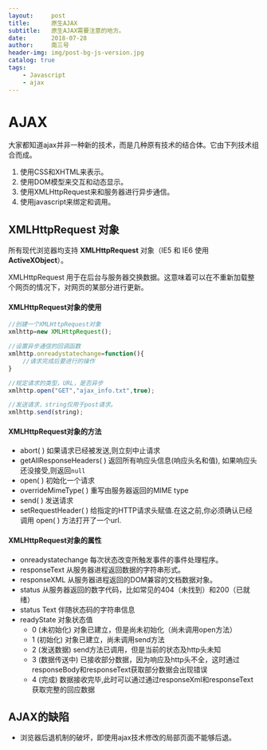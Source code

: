 ```yaml
---
layout:     post
title:      原生AJAX
subtitle:   原生AJAX需要注意的地方。
date:       2018-07-28
author:     南三号
header-img: img/post-bg-js-version.jpg
catalog: true
tags:
    - Javascript
    - ajax
---
```


# AJAX

大家都知道ajax并非一种新的技术，而是几种原有技术的结合体。它由下列技术组合而成。

1. 使用CSS和XHTML来表示。
2. 使用DOM模型来交互和动态显示。
3. 使用XMLHttpRequest来和服务器进行异步通信。
4. 使用javascript来绑定和调用。



## XMLHttpRequest 对象

所有现代浏览器均支持 **XMLHttpRequest** 对象（IE5 和 IE6 使用 **ActiveXObject**）。

XMLHttpRequest 用于在后台与服务器交换数据。这意味着可以在不重新加载整个网页的情况下，对网页的某部分进行更新。

#### XMLHttpRequest对象的使用

```js
//创建一个XMLHttpRequest对象
xmlhttp=new XMLHttpRequest();

//设置异步通信的回调函数
xmlhttp.onreadystatechange=function(){
	//请求完成后要进行的操作
}

//规定请求的类型，URL，是否异步
xmlhttp.open("GET","ajax_info.txt",true);

//发送请求，string仅用于post请求。
xmlhttp.send(string);
```

#### XMLHttpRequest对象的方法

- abort( )    如果请求已经被发送,则立刻中止请求
- getAllResponseHeaders( )    返回所有响应头信息(响应头名和值), 如果响应头还没接受,则返回`null`
- open( )    初始化一个请求
- overrideMimeType( )    重写由服务器返回的MIME type 
- send( )    发送请求
- setRequestHeader( )    给指定的HTTP请求头赋值.在这之前,你必须确认已经调用 open( ) 方法打开了一个url. 

#### XMLHttpRequest对象的属性

- onreadystatechange  每次状态改变所触发事件的事件处理程序。
- responseText     从服务器进程返回数据的字符串形式。
- responseXML    从服务器进程返回的DOM兼容的文档数据对象。
- status           从服务器返回的数字代码，比如常见的404（未找到）和200（已就绪）
- status Text       伴随状态码的字符串信息
- readyState       对象状态值
  - 0 (未初始化) 对象已建立，但是尚未初始化（尚未调用open方法）
  - 1 (初始化) 对象已建立，尚未调用send方法
  - 2 (发送数据) send方法已调用，但是当前的状态及http头未知
  - 3 (数据传送中) 已接收部分数据，因为响应及http头不全，这时通过responseBody和responseText获取部分数据会出现错误
  - 4 (完成) 数据接收完毕,此时可以通过通过responseXml和responseText获取完整的回应数据

## AJAX的缺陷

- 浏览器后退机制的破坏，即使用ajax技术修改的局部页面不能够后退。

